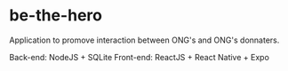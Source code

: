 # be-the-hero
Application to promove interaction between ONG's and ONG's donnaters.

Back-end: NodeJS + SQLite
Front-end: ReactJS + React Native + Expo
